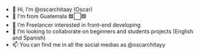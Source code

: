- 👋 Hi, I’m @oscarchitaay (Oscar)
- 👾 I'm from Guatemala 🟦⬜🟦
- 👀 I’m Freelancer interested in front-end developing
- 💞️ I’m looking to collaborate on beginners and students projects (English and Spanish)
- 📫 You can find me in all the social medias as @oscarchitayy


<!---
oscarchitaay/oscarchitaay is a ✨ special ✨ repository because its `README.md` (this file) appears on your GitHub profile.
You can click the Preview link to take a look at your changes.
--->
